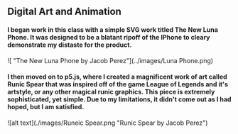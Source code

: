 ## Digital Art and Animation
#### I began work in this class with a simple SVG work titled The New Luna Phone. It was designed to be a blatant ripoff of the IPhone to cleary demonstrate my distaste for the product.

![ "The New Luna Phone by Jacob Perez"](../images/Luna Phone.png)

#### I then moved on to p5.js, where I created a magnificent work of art called Runic Spear that was inspired off of the game League of Legends and it's artstyle, or any other magical runic graphics. This piece is extremely sophisticated, yet simple. Due to my limitations, it didn't come out as I had hoped, but I am satisfied.

![alt text](./images/Runeic Spear.png "Runic Spear by Jacob Perez")
